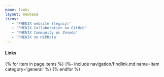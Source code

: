 ```yaml
---
name: links
layout: newbase
items:
   - 'PHENIX website (legacy)'
   - 'PHENIX Collaboration on GitHub'
   - 'PHENIX Community on Zenodo'
   - 'PHENIX on HEPData'
---
```

#### Links
{% for item in page.items %}
{%- include navigation/findlink.md name=item category='general' %}
{% endfor %}
